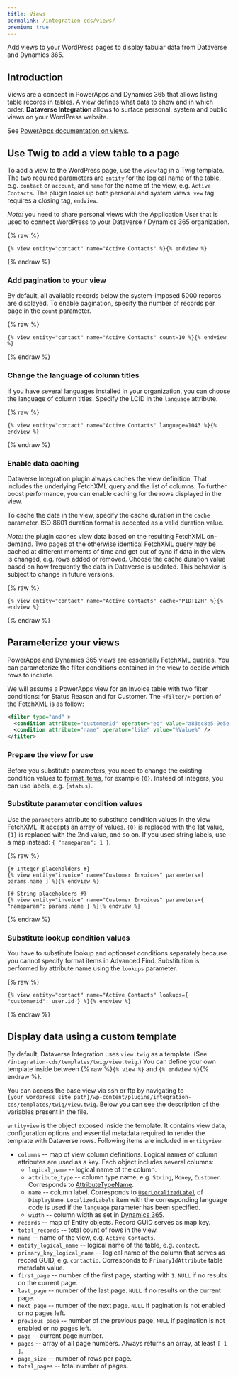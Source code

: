 ```yaml
---
title: Views
permalink: /integration-cds/views/
premium: true
---
```


<p class="lead">Add views to your WordPress pages to display tabular data from Dataverse and Dynamics 365.</p>

## Introduction

Views are a concept in PowerApps and Dynamics 365 that allows listing table records in tables. A view defines what data to show and in which order. **Dataverse Integration** allows to surface personal, system and public views on your WordPress website.

See [PowerApps documentation on views](https://docs.microsoft.com/en-us/powerapps/maker/model-driven-apps/create-edit-views).

## Use Twig to add a view table to a page

To add a view to the WordPress page, use the `view` tag in a Twig template. The two required parameters are `entity` for the logical name of the table, e.g. `contact` or `account`, and `name` for the name of the view, e.g. `Active Contacts`. The plugin looks up both personal and system views. `vew` tag requires a closing tag, `endview`.

*Note:* you need to share personal views with the Application User that is used to connect WordPress to your Dataverse / Dynamics 365 organization.

{% raw %}
```twig
{% view entity="contact" name="Active Contacts" %}{% endview %}
```
{% endraw %}

### Add pagination to your view

By default, all available records below the system-imposed 5000 records are displayed. To enable pagination, specify the number of records per page in the `count` parameter.

{% raw %}
```twig
{% view entity="contact" name="Active Contacts" count=10 %}{% endview %}
```
{% endraw %}

### Change the language of column titles

If you have several languages installed in your organization, you can choose the language of column titles. Specify the LCID in the `language` attribute. 

{% raw %}
```twig
{% view entity="contact" name="Active Contacts" language=1043 %}{% endview %}
```
{% endraw %}

### Enable data caching

Dataverse Integration plugin always caches the view definition. That includes the underlying FetchXML query and the list of columns. To further boost performance, you can enable caching for the rows displayed in the view.

To cache the data in the view, specify the cache duration in the `cache` parameter. ISO 8601 duration format is accepted as a valid duration value.

*Note:* the plugin caches view data based on the resulting FetchXML on-demand. Two pages of the otherwise identical FetchXML query may be cached at different moments of time and get out of sync if data in the view is changed, e.g. rows added or removed. Choose the cache duration value based on how frequently the data in Dataverse is updated. This behavior is subject to change in future versions.

{% raw %}
```twig
{% view entity="contact" name="Active Contacts" cache="P1DT12H" %}{% endview %}
```
{% endraw %}

## Parameterize your views

PowerApps and Dynamics 365 views are essentially FetchXML queries. You can parameterize the filter conditions contained in the view to decide which rows to include.

We will assume a PowerApps view for an Invoice table with two filter conditions: for Status Reason and for Customer. The `<filter/>` portion of the FetchXML is as follow:

```xml
<filter type="and" >
  <condition attribute="customerid" operator="eq" value="a83ec8e5-9e5e-47cd-b5a9-c2ee4eae42c5" />
  <condition attribute="name" operator="like" value="%Value%" />
</filter>
```

### Prepare the view for use

Before you substitute parameters, you need to change the existing condition values to [format items](https://docs.microsoft.com/en-us/dotnet/standard/base-types/composite-formatting), for example `{0}`. Instead of integers, you can use labels, e.g. `{status}`.

### Substitute parameter condition values

Use the `parameters` attribute to substitute condition values in the view FetchXML. It accepts an array of values. `{0}` is replaced with the 1st value, `{1}` is replaced with the 2nd value, and so on. If you used string labels, use a map instead: `{ "nameparam": 1 }`.

{% raw %}
```twig
{# Integer placeholders #}
{% view entity="invoice" name="Customer Invoices" parameters=[ params.name ] %}{% endview %}

{# String placeholders #}
{% view entity="invoice" name="Customer Invoices" parameters={ "nameparam": params.name } %}{% endview %}
```
{% endraw %}

### Substitute lookup condition values

You have to substitute lookup and optionset conditions separately because you cannot specify format items in Advanced Find. Substitution is performed by attribute name using the `lookups` parameter.

 {% raw %}
 ```twig
 {% view entity="contact" name="Active Contacts" lookups={ "customerid": user.id } %}{% endview %}
 ```
 {% endraw %}

## Display data using a custom template

By default, Dataverse Integration uses `view.twig` as a template. (See `/integration-cds/templates/twig/view.twig`.) You can define your own template inside between {% raw %}`{% view %}` and `{% endview %}`{% endraw %}.

You can access the base view via ssh or ftp by navigating to `{your_wordpress_site_path}/wp-content/plugins/integration-cds/templates/twig/view.twig`. Below you can see the description of the variables present in the file.

`entityview` is the object exposed inside the template. It contains view data, configuration options and essential metadata required to render the template with Dataverse rows. Following items are included in `entityview`:

- `columns` -- map of view column definitions. Logical names of column attributes are used as a key. Each object includes several columns:
  - `logical_name` -- logical name of the column.
  - `attribute_type` -- column type name, e.g. `String`, `Money`, `Customer`. Corresponds to [AttributeTypeName](https://docs.microsoft.com/en-us/dynamics365/customer-engagement/web-api/attributemetadata?view=dynamics-ce-odata-9#properties).
  - `name` -- column label. Corresponds to [`UserLocalizedLabel`](https://docs.microsoft.com/en-us/dynamics365/customer-engagement/web-api/label?view=dynamics-ce-odata-9#properties) of `DisplayName`. `LocalizedLabels` item with the corresponding language code is used if the `language` parameter has been specified.
  - `width` -- column width as set in [Dynamics 365](https://docs.microsoft.com/en-us/dynamics365/sales-professional/customize-views#set-column-width).
- `records` -- map of Entity objects. Record GUID serves as map key.
- `total_records` -- total count of rows in the view.
- `name` -- name of the view, e.g. `Active Contacts`.
- `entity_logical_name` -- logical name of the table, e.g. `contact`.
- `primary_key_logical_name` -- logical name of the column that serves as record GUID, e.g. `contactid`. Corresponds to `PrimaryIdAttribute` table metadata value.
- `first_page` -- number of the first page, starting with `1`. `NULL` if no results on the current page.
- `last_page` -- number of the last page. `NULL` if no results on the current page.
- `next_page` -- number of the next page. `NULL` if pagination is not enabled or no pages left.
- `previous_page` -- number of the previous page. `NULL` if pagination is not enabled or no pages left.
- `page` -- current page number.
- `pages` -- array of all page numbers. Always returns an array, at least `[ 1 ]`.
- `page_size` -- number of rows per page.
- `total_pages` -- total number of pages.
